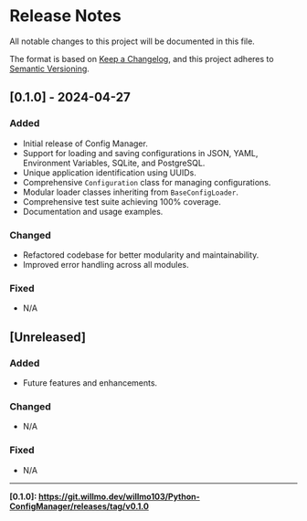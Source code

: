 # Release Notes

All notable changes to this project will be documented in this file.

The format is based on [Keep a Changelog](https://keepachangelog.com/en/1.0.0/),
and this project adheres to [Semantic Versioning](https://semver.org/spec/v2.0.0.html).

## [0.1.0] - 2024-04-27

### Added

- Initial release of Config Manager.
- Support for loading and saving configurations in JSON, YAML, Environment Variables, SQLite, and PostgreSQL.
- Unique application identification using UUIDs.
- Comprehensive `Configuration` class for managing configurations.
- Modular loader classes inheriting from `BaseConfigLoader`.
- Comprehensive test suite achieving 100% coverage.
- Documentation and usage examples.

### Changed

- Refactored codebase for better modularity and maintainability.
- Improved error handling across all modules.

### Fixed

- N/A

## [Unreleased]

### Added

- Future features and enhancements.

### Changed

- N/A

### Fixed

- N/A

---

**[0.1.0]: https://git.willmo.dev/willmo103/Python-ConfigManager/releases/tag/v0.1.0**
